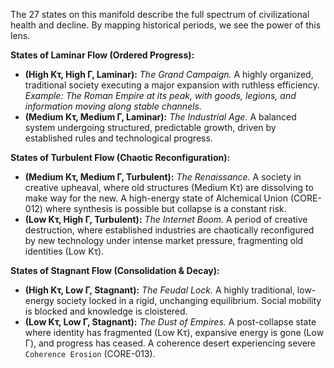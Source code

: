 The 27 states on this manifold describe the full spectrum of civilizational health and decline. By mapping historical periods, we see the power of this lens.

**States of Laminar Flow (Ordered Progress):**
*   **(High Kτ, High Γ, Laminar):** *The Grand Campaign.* A highly organized, traditional society executing a major expansion with ruthless efficiency. *Example: The Roman Empire at its peak, with goods, legions, and information moving along stable channels.*
*   **(Medium Kτ, Medium Γ, Laminar):** *The Industrial Age.* A balanced system undergoing structured, predictable growth, driven by established rules and technological progress.

**States of Turbulent Flow (Chaotic Reconfiguration):**
*   **(Medium Kτ, Medium Γ, Turbulent):** *The Renaissance.* A society in creative upheaval, where old structures (Medium Kτ) are dissolving to make way for the new. A high-energy state of Alchemical Union (CORE-012) where synthesis is possible but collapse is a constant risk.
*   **(Low Kτ, High Γ, Turbulent):** *The Internet Boom.* A period of creative destruction, where established industries are chaotically reconfigured by new technology under intense market pressure, fragmenting old identities (Low Kτ).

**States of Stagnant Flow (Consolidation & Decay):**
*   **(High Kτ, Low Γ, Stagnant):** *The Feudal Lock.* A highly traditional, low-energy society locked in a rigid, unchanging equilibrium. Social mobility is blocked and knowledge is cloistered.
*   **(Low Kτ, Low Γ, Stagnant):** *The Dust of Empires.* A post-collapse state where identity has fragmented (Low Kτ), expansive energy is gone (Low Γ), and progress has ceased. A coherence desert experiencing severe `Coherence Erosion` (CORE-013).